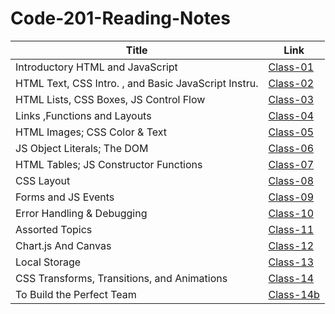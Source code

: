 # Code-201-Reading-Notes

| Title      |Link |
| ----------- | ----------- |
| Introductory HTML and JavaScript | [Class-01](Class-01)
| HTML Text, CSS Intro. , and Basic JavaScript Instru. | [Class-02](Class-02)
| HTML Lists, CSS Boxes, JS Control Flow | [Class-03](Class-03)
| Links ,Functions and Layouts | [Class-04](Class-04)
| HTML Images; CSS Color & Text | [Class-05](Class-05)
| JS Object Literals; The DOM | [Class-06](Class-06)
| HTML Tables; JS Constructor Functions | [Class-07](Class-07)
| CSS Layout | [Class-08](Class-08)
| Forms and JS Events | [Class-09](Class-09)
| Error Handling & Debugging | [Class-10](Class-10)
| Assorted Topics | [Class-11](Class-11)
| Chart.js And Canvas | [Class-12](Class-12)
| Local Storage | [Class-13](Class-13)
| CSS Transforms, Transitions, and Animations | [Class-14](Class-14)
| To Build the Perfect Team | [Class-14b](Class-14b)